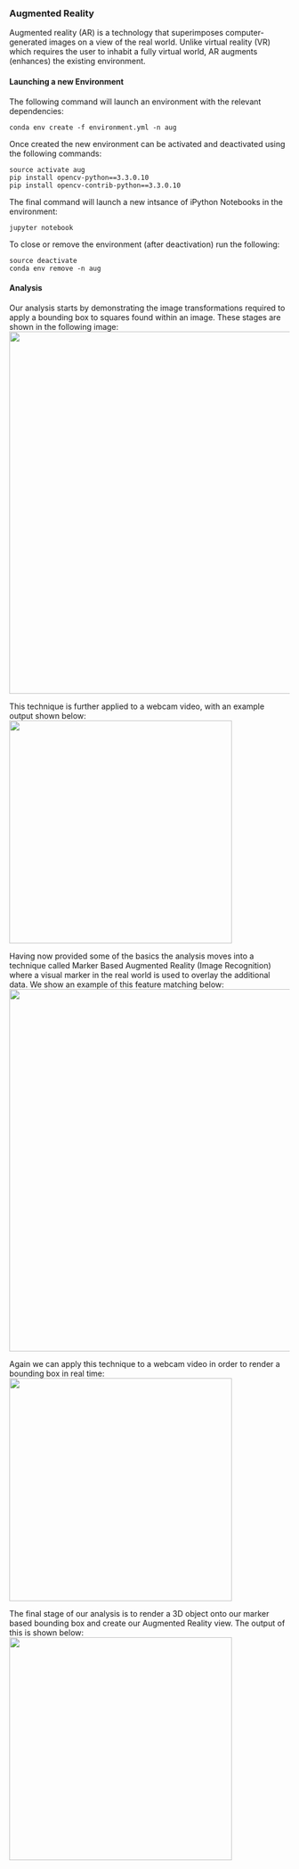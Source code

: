### Augmented Reality

Augmented reality (AR) is a technology that superimposes computer-generated images on a view of the real world. Unlike virtual reality (VR) which requires the user to inhabit a fully virtual world, AR augments (enhances) the existing environment.

#### Launching a new Environment
The following command will launch an environment with the relevant dependencies:
```
conda env create -f environment.yml -n aug
```
Once created the new environment can be activated and deactivated using the following commands:
```
source activate aug
pip install opencv-python==3.3.0.10
pip install opencv-contrib-python==3.3.0.10
```
The final command will launch a new intsance of iPython Notebooks in the environment:
```
jupyter notebook
```
To close or remove the environment (after deactivation) run the following:
```
source deactivate
conda env remove -n aug
```

#### Analysis

Our analysis starts by demonstrating the image transformations required to apply a bounding box to squares found within an image. These stages are shown in the following image:
<img src="reports/fig/test_image.png" width="650">

This technique is further applied to a webcam video, with an example output shown below:
<img src="reports/fig/test_video.gif" width="400">

Having now provided some of the basics the analysis moves into a technique called Marker Based Augmented Reality (Image Recognition) where a visual marker in the real world is used to overlay the additional data. We show an example of this feature matching below:
<img src="reports/fig/test_marker.png" width="650">

Again we can apply this technique to a webcam video in order to render a bounding box in real time:
<img src="reports/fig/test_video_marker.gif" width="400">

The final stage of our analysis is to render a 3D object onto our marker based bounding box and create our Augmented Reality view. The output of this is shown below:
<img src="reports/fig/test_video_augmented.gif" width="400">
